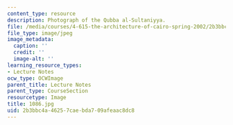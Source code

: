 ```yaml
---
content_type: resource
description: Photograph of the Qubba al-Sultaniyya.
file: /media/courses/4-615-the-architecture-of-cairo-spring-2002/2b3bbc4a46257caebda709afeaac8dc8_1086.jpg
file_type: image/jpeg
image_metadata:
  caption: ''
  credit: ''
  image-alt: ''
learning_resource_types:
- Lecture Notes
ocw_type: OCWImage
parent_title: Lecture Notes
parent_type: CourseSection
resourcetype: Image
title: 1086.jpg
uid: 2b3bbc4a-4625-7cae-bda7-09afeaac8dc8
---
```

